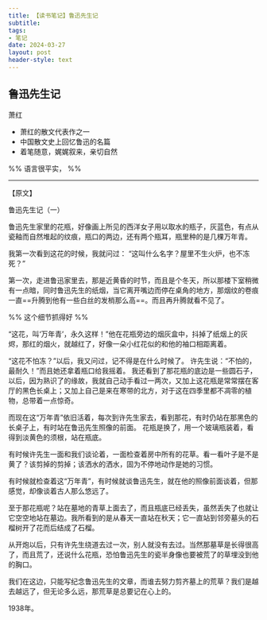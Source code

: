 ```yaml
---
title: 【读书笔记】鲁迅先生记
subtitle: 
tags: 
- 笔记
date: 2024-03-27
layout: post
header-style: text
---
```


## 鲁迅先生记
萧红

- 萧红的散文代表作之一
- 中国散文史上回忆鲁迅的名篇
- 着笔随意，娓娓叙来，亲切自然

%% 语言很平实， %%

-----

【原文】

鲁迅先生记（一）

鲁迅先生家里的花瓶，好像画上所见的西洋女子用以取水的瓶子，灰蓝色，有点从瓷釉而自然堆起的纹痕，瓶口的两边，还有两个瓶耳，瓶里种的是几棵万年青。

我第一次看到这花的时候，我就问过： “这叫什么名字？屋里不生火炉，也不冻死？” 

第一次，走进鲁迅家里去，那是近黄昏的时节，而且是个冬天，所以那楼下室稍微有一点暗，同时鲁迅先生的纸烟，当它离开嘴边而停在桌角的地方，那烟纹的卷痕一直==升腾到他有一些白丝的发梢那么高==。而且再升腾就看不见了。 

%% 这个细节抓得好 %%

“这花，叫‘万年青’，永久这样！”他在花瓶旁边的烟灰盒中，抖掉了纸烟上的灰烬，那红的烟火，就越红了，好像一朵小红花似的和他的袖口相距离着。

“这花不怕冻？”以后，我又问过，记不得是在什么时候了。 许先生说：“不怕的，最耐久！”而且她还拿着瓶口给我摇着。 我还看到了那花瓶的底边是一些圆石子，以后，因为熟识了的缘故，我就自己动手看过一两次，又加上这花瓶是常常摆在客厅的黑色长桌上；又加上自己是来在寒带的北方，对于这在四季里都不凋零的植物，总带着一点惊奇。 

而现在这“万年青”依旧活着，每次到许先生家去，看到那花，有时仍站在那黑色的长桌子上，有时站在鲁迅先生照像的前面。 花瓶是换了，用一个玻璃瓶装着，看得到淡黄色的须根，站在瓶底。

有时候许先生一面和我们谈论着，一面检查着房中所有的花草。看一看叶子是不是黄了？该剪掉的剪掉；该洒水的洒水，固为不停地动作是她的习惯。

有时候就检查着这“万年青”，有时候就谈鲁迅先生，就在他的照像前面谈着，但那感觉，却像谈着古人那么悠远了。

至于那花瓶呢？站在墓地的青草上面去了，而且瓶底已经丢失，虽然丢失了也就让它空空地站在墓边。我所看到的是从春天一直站在秋天；它一直站到邻旁墓头的石榴树开了花而后结成了石榴。 

从开炮以后，只有许先生绕道去过一次，别人就没有去过。当然那墓草是长得很高了，而且荒了，还说什么花瓶，恐怕鲁迅先生的瓷半身像也要被荒了的草埋没到他的胸口。

我们在这边，只能写纪念鲁迅先生的文章，而谁去努力剪齐墓上的荒草？我们是越去越远了，但无论多么远，那荒草是总要记在心上的。 

1938年。

 